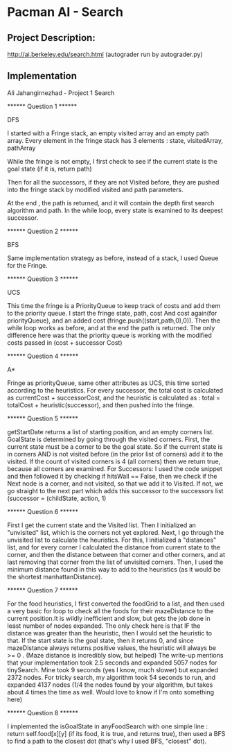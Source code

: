 # Pacman AI - Search
## Project Description:
http://ai.berkeley.edu/search.html
(autograder run by autograder.py)

## Implementation

Ali Jahangirnezhad - Project 1 Search

****** Question 1 ******

DFS 

I started with a Fringe stack, an empty visited array and an empty path array.
Every element in the fringe stack has 3 elements : state, visitedArray, pathArray

While the fringe is not empty, I first check to see if the current state is the goal state (if it is, return path)

Then for all the successors, if they are not Visited before, they are pushed into the fringe stack by modified visited and path parameters.

At the end , the path is returned, and it will contain the depth first search algorithm and path. In the while loop, every state is examined to its deepest successor.

****** Question 2 ******

BFS

Same implementation strategy as before, instead of a stack, I used Queue for the Fringe.

****** Question 3 ******

UCS

This time the fringe is a PriorityQueue to keep track of costs and add them to the priority queue.
I start the fringe state, path, cost And cost again(for priorityQueue), and an added cost (fringe.push((start,path,0),0)). Then the while loop works as before, and at the end the path is returned. The only difference here was that the priority queue is working with the modified costs passed in (cost + successor Cost)

****** Question 4 ******

A*

Fringe as priorityQueue, same other attributes as UCS, this time sorted according to the heuristics. 
For every successor, the total cost is calculated as currentCost + successorCost, and the heuristic is calculated as : total = totalCost + heuristic(successor), and then pushed into the fringe.

****** Question 5 ******

getStartDate returns a list of starting position, and an empty corners list. 
GoalState is determined by going through the visited corners. First, the current state must be a corner to be the goal state. 
So if the current state is in corners AND is not visited before (in the prior list of corners) add it to the visited. If the count of visited corners is 4 (all corners) then we return true, because all corners are examined.
For Successors:	I used the code snippet and then followed it by checking if hitsWall == False, then we check if the Next node is a corner, and not visited, so that we add it to Visited. If not, we go straight to the next part which adds this successor to the successors list (successor = (childState, action, 1)

****** Question 6 ******

First I get the current state and the Visited list. Then I initialized an "unvisited" list, which is the corners not yet explored. Next, I go through the unvisited list to calculate the heuristics. 
For this, I initialized a "distances" list, and for every corner I calculated the distance from current state to the corner, and then the distance between that corner and other corners, and at last removing that corner from the list of unvisited corners. Then, I used the minimum distance found in this way to add to the heuristics (as it would be the shortest manhattanDistance).

****** Question 7 ******

For the food heuristics, I first converted the foodGrid to a list, and then used a very basic for loop to check all the foods for their mazeDistance to the current position.It is wildly inefficient and slow, but gets the job done in least number of nodes expanded. The only check here is that IF the distance was greater than the heuristic, then I would set the heuristic to that.
If the start state is the goal state, then it returns 0, and since mazeDistance always returns positive values, the heuristic will always be >= 0 .
(Maze distance is incredibly slow, but helped)
The write-up mentions that your implementation took 2.5 seconds and expanded 5057 nodes for tinySearch. Mine took 9 seconds (yes I know, much slower) but expanded 2372 nodes.
For tricky search, my algorithm took 54 seconds to run, and expanded 4137 nodes (1/4 the nodes found by your algorithm, but takes about 4 times the time as well. Would love to know if I'm onto something here)

****** Question 8 ******

I implemented the isGoalState in anyFoodSearch with one simple line : return self.food[x][y] (if its food, it is true, and returns true), then used a BFS to find a path to the closest dot (that's why I used BFS, "closest" dot).

